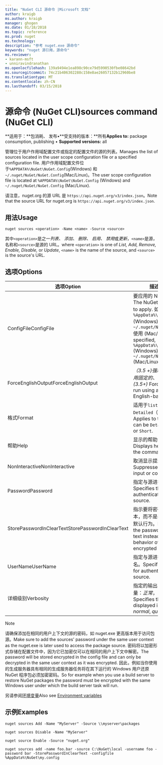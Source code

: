 ```yaml
---
title: "NuGet CLI 源命令 |Microsoft 文档"
author: kraigb
ms.author: kraigb
manager: ghogen
ms.date: 01/18/2018
ms.topic: reference
ms.prod: nuget
ms.technology: 
description: "参考 nuget.exe 源命令"
keywords: "nuget 源引用，源命令"
ms.reviewer:
- karann-msft
- unniravindranathan
ms.openlocfilehash: 139a9494e1ea898c90ce79d5990530fbe08642bd
ms.sourcegitcommit: 74c21b406302288c158e8ae26057132b12960be8
ms.translationtype: MT
ms.contentlocale: zh-CN
ms.lasthandoff: 03/15/2018
---
```

# <a name="sources-command-nuget-cli"></a><span data-ttu-id="1b9ff-104">源命令 (NuGet CLI)</span><span class="sxs-lookup"><span data-stu-id="1b9ff-104">sources command (NuGet CLI)</span></span>

<span data-ttu-id="1b9ff-105">**适用于：**包消耗、 发布&bullet;**受支持的版本：**所有</span><span class="sxs-lookup"><span data-stu-id="1b9ff-105">**Applies to:** package consumption, publishing &bullet; **Supported versions:** all</span></span>

<span data-ttu-id="1b9ff-106">管理位于用户作用域配置文件或指定的配置文件的源的列表。</span><span class="sxs-lookup"><span data-stu-id="1b9ff-106">Manages the list of sources located in the user scope configuration file or a specified configuration file.</span></span> <span data-ttu-id="1b9ff-107">用户作用域配置文件位于`%APPDATA%\NuGet\NuGet.Config`(Windows) 和`~/.nuget/NuGet/NuGet.Config`(Mac/Linux)。</span><span class="sxs-lookup"><span data-stu-id="1b9ff-107">The user scope configuration file is located at `%APPDATA%\NuGet\NuGet.Config` (Windows) and `~/.nuget/NuGet/NuGet.Config` (Mac/Linux).</span></span>

<span data-ttu-id="1b9ff-108">请注意，nuget.org 的源 URL 是 `https://api.nuget.org/v3/index.json`。</span><span class="sxs-lookup"><span data-stu-id="1b9ff-108">Note that the source URL for nuget.org is `https://api.nuget.org/v3/index.json`.</span></span>

## <a name="usage"></a><span data-ttu-id="1b9ff-109">用法</span><span class="sxs-lookup"><span data-stu-id="1b9ff-109">Usage</span></span>

```cli
nuget sources <operation> -Name <name> -Source <source>
```

<span data-ttu-id="1b9ff-110">其中`<operation>`是之一*列表、 添加、 删除、 启用、 禁用*或*更新*，`<name>`是源，名称和`<source>`是源的 URL。</span><span class="sxs-lookup"><span data-stu-id="1b9ff-110">where `<operation>` is one of *List, Add, Remove, Enable, Disable,* or *Update*, `<name>` is the name of the source, and `<source>` is the source's URL.</span></span>

## <a name="options"></a><span data-ttu-id="1b9ff-111">选项</span><span class="sxs-lookup"><span data-stu-id="1b9ff-111">Options</span></span>

| <span data-ttu-id="1b9ff-112">选项</span><span class="sxs-lookup"><span data-stu-id="1b9ff-112">Option</span></span> | <span data-ttu-id="1b9ff-113">描述</span><span class="sxs-lookup"><span data-stu-id="1b9ff-113">Description</span></span> |
| --- | --- |
| <span data-ttu-id="1b9ff-114">ConfigFile</span><span class="sxs-lookup"><span data-stu-id="1b9ff-114">ConfigFile</span></span> | <span data-ttu-id="1b9ff-115">要应用的 NuGet 配置文件。</span><span class="sxs-lookup"><span data-stu-id="1b9ff-115">The NuGet configuration file to apply.</span></span> <span data-ttu-id="1b9ff-116">如果未指定， `%AppData%\NuGet\NuGet.Config` (Windows) 或`~/.nuget/NuGet/NuGet.Config`使用 (Mac/Linux)。</span><span class="sxs-lookup"><span data-stu-id="1b9ff-116">If not specified, `%AppData%\NuGet\NuGet.Config` (Windows) or `~/.nuget/NuGet/NuGet.Config` (Mac/Linux) is used.</span></span>|
| <span data-ttu-id="1b9ff-117">ForceEnglishOutput</span><span class="sxs-lookup"><span data-stu-id="1b9ff-117">ForceEnglishOutput</span></span> | <span data-ttu-id="1b9ff-118">*（3.5 +)*强制 nuget.exe 运行使用固定的、 基于英语的区域性。</span><span class="sxs-lookup"><span data-stu-id="1b9ff-118">*(3.5+)* Forces nuget.exe to run using an invariant, English-based culture.</span></span> |
| <span data-ttu-id="1b9ff-119">格式</span><span class="sxs-lookup"><span data-stu-id="1b9ff-119">Format</span></span> | <span data-ttu-id="1b9ff-120">适用于`list`操作并可以是`Detailed`（默认值） 或`Short`。</span><span class="sxs-lookup"><span data-stu-id="1b9ff-120">Applies to the `list` action and can be `Detailed` (the default) or `Short`.</span></span> |
| <span data-ttu-id="1b9ff-121">帮助</span><span class="sxs-lookup"><span data-stu-id="1b9ff-121">Help</span></span> | <span data-ttu-id="1b9ff-122">显示的帮助命令的信息。</span><span class="sxs-lookup"><span data-stu-id="1b9ff-122">Displays help information for the command.</span></span> |
| <span data-ttu-id="1b9ff-123">NonInteractive</span><span class="sxs-lookup"><span data-stu-id="1b9ff-123">NonInteractive</span></span> | <span data-ttu-id="1b9ff-124">取消显示提示用户输入或确认。</span><span class="sxs-lookup"><span data-stu-id="1b9ff-124">Suppresses prompts for user input or confirmations.</span></span> |
| <span data-ttu-id="1b9ff-125">Password</span><span class="sxs-lookup"><span data-stu-id="1b9ff-125">Password</span></span> | <span data-ttu-id="1b9ff-126">指定与源进行身份验证的密码。</span><span class="sxs-lookup"><span data-stu-id="1b9ff-126">Specifies the password for authenticating with the source.</span></span> |
| <span data-ttu-id="1b9ff-127">StorePasswordInClearText</span><span class="sxs-lookup"><span data-stu-id="1b9ff-127">StorePasswordInClearText</span></span> | <span data-ttu-id="1b9ff-128">指示要将密码存储在未加密的文本，而不是存储以加密的形式的默认行为。</span><span class="sxs-lookup"><span data-stu-id="1b9ff-128">Indicates to store the password in unencrypted text instead of the default behavior of storing an encrypted form.</span></span> |
| <span data-ttu-id="1b9ff-129">UserName</span><span class="sxs-lookup"><span data-stu-id="1b9ff-129">UserName</span></span> | <span data-ttu-id="1b9ff-130">指定与源进行身份验证的用户名。</span><span class="sxs-lookup"><span data-stu-id="1b9ff-130">Specifies the user name for authenticating with the source.</span></span> |
| <span data-ttu-id="1b9ff-131">详细级别</span><span class="sxs-lookup"><span data-stu-id="1b9ff-131">Verbosity</span></span> | <span data-ttu-id="1b9ff-132">指定的输出中显示的详细信息量：*正常*， *quiet*，*详细*。</span><span class="sxs-lookup"><span data-stu-id="1b9ff-132">Specifies the amount of detail displayed in the output: *normal*, *quiet*, *detailed*.</span></span> |

> [!Note]
> <span data-ttu-id="1b9ff-133">请确保添加在相同的用户上下文的源的密码，如 nuget.exe 更高版本用于访问包源。</span><span class="sxs-lookup"><span data-stu-id="1b9ff-133">Make sure to add the sources' password under the same user context as the nuget.exe is later used to access the package source.</span></span> <span data-ttu-id="1b9ff-134">密码将以加密形式存储在配置文件中，因为它已加密仅可以在相同的用户上下文中解密。</span><span class="sxs-lookup"><span data-stu-id="1b9ff-134">The password will be stored encrypted in the config file and can only be decrypted in the same user context as it was encrypted.</span></span> <span data-ttu-id="1b9ff-135">因此，例如当你使用的生成服务器具有相同的生成服务器任务将在其下运行的 Windows 用户还原 NuGet 程序包必须加密密码。</span><span class="sxs-lookup"><span data-stu-id="1b9ff-135">So for example when you use a build server to restore NuGet packages the password must be encrypted with the same Windows user under which  the build server task will run.</span></span>

<span data-ttu-id="1b9ff-136">另请参阅[环境变量](cli-ref-environment-variables.md)</span><span class="sxs-lookup"><span data-stu-id="1b9ff-136">Also see [Environment variables](cli-ref-environment-variables.md)</span></span>

## <a name="examples"></a><span data-ttu-id="1b9ff-137">示例</span><span class="sxs-lookup"><span data-stu-id="1b9ff-137">Examples</span></span>

```cli
nuget sources Add -Name "MyServer" -Source \\myserver\packages

nuget sources Disable -Name "MyServer"

nuget source Enable -Source "nuget.org"

nuget sources add -name foo.bar -source C:\NuGet\local -username foo -password bar -StorePasswordInClearText -configfile %AppData%\NuGet\my.config
```
